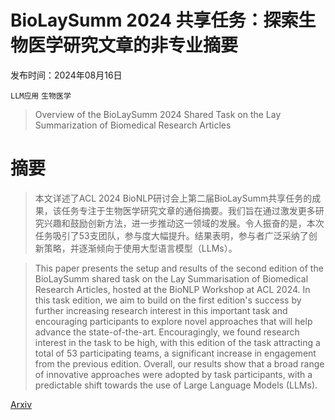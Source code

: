 # BioLaySumm 2024 共享任务：探索生物医学研究文章的非专业摘要

发布时间：2024年08月16日

`LLM应用` `生物医学`

> Overview of the BioLaySumm 2024 Shared Task on the Lay Summarization of Biomedical Research Articles

# 摘要

> 本文详述了ACL 2024 BioNLP研讨会上第二届BioLaySumm共享任务的成果，该任务专注于生物医学研究文章的通俗摘要。我们旨在通过激发更多研究兴趣和鼓励创新方法，进一步推动这一领域的发展。令人振奋的是，本次任务吸引了53支团队，参与度大幅提升。结果表明，参与者广泛采纳了创新策略，并逐渐倾向于使用大型语言模型（LLMs）。

> This paper presents the setup and results of the second edition of the BioLaySumm shared task on the Lay Summarisation of Biomedical Research Articles, hosted at the BioNLP Workshop at ACL 2024. In this task edition, we aim to build on the first edition's success by further increasing research interest in this important task and encouraging participants to explore novel approaches that will help advance the state-of-the-art. Encouragingly, we found research interest in the task to be high, with this edition of the task attracting a total of 53 participating teams, a significant increase in engagement from the previous edition. Overall, our results show that a broad range of innovative approaches were adopted by task participants, with a predictable shift towards the use of Large Language Models (LLMs).

[Arxiv](https://arxiv.org/abs/2408.08566)